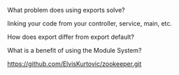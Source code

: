 What problem does using exports solve?

linking your code from your controller, service, main, etc.

How does export differ from export default?

What is a benefit of using the Module System?

https://github.com/ElvisKurtovic/zookeeper.git